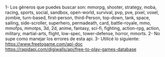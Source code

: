 1- Los géneros que puedes buscar son: mmorpg, shooter, strategy, moba, racing, sports, social, sandbox, open-world, survival, pvp, pve, pixel, voxel, zombie, turn-based, first-person, third-Person, top-down, tank, space, sailing, side-scroller, superhero, permadeath, card, battle-royale, mmo, mmofps, mmotps, 3d, 2d, anime, fantasy, sci-fi, fighting, action-rpg, action, military, martial-arts, flight, low-spec, tower-defense, horror, mmorts.
2- No supe como manejar los errores de esta api.
3- Utilicé lo siguiente: https://www.freetogame.com/api-doc
                         https://rapidapi.com/digiwalls/api/free-to-play-games-database